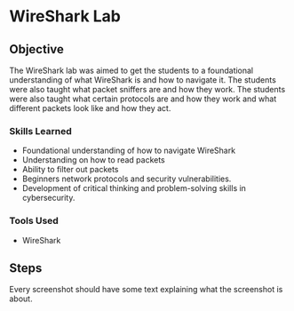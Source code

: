 # WireShark Lab

## Objective

The WireShark lab was aimed to get the students to a foundational understanding of what WireShark is and how to navigate it. The students were also taught what packet sniffers are and how they work. The students were also taught what certain protocols are and how they work and what different packets look like and how they act.

### Skills Learned

- Foundational understanding of how to navigate WireShark
- Understanding on how to read packets
- Ability to filter out packets
- Beginners network protocols and security vulnerabilities.
- Development of critical thinking and problem-solving skills in cybersecurity.

### Tools Used

- WireShark

## Steps


Every screenshot should have some text explaining what the screenshot is about.


